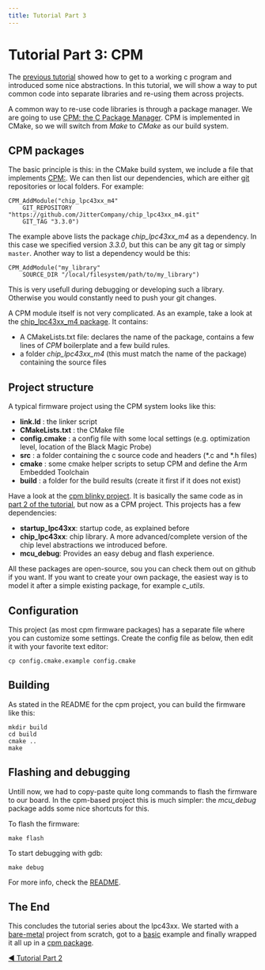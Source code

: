 ```yaml
---
title: Tutorial Part 3
---
```


# Tutorial Part 3: CPM

The [previous tutorial](./tutorial_part2) showed how to get to a working c program and introduced some nice abstractions.
In this tutorial, we will show a way to put common code into separate libraries and re-using them across projects.

A common way to re-use code libraries is through a package manager. We are going to use [CPM: the C Package Manager](https://github.com/iauns/cpm). CPM is implemented in CMake, so we will switch from *Make* to *CMake* as our build system.

## CPM packages

The basic principle is this: in the CMake build system, we include a file that implements [CPM:](https://github.com/iauns/cpm). We can then list our dependencies, which are either [git](https://git-scm.com/) repositories or local folders. For example:

```
CPM_AddModule("chip_lpc43xx_m4"
    GIT_REPOSITORY "https://github.com/JitterCompany/chip_lpc43xx_m4.git"
    GIT_TAG "3.3.0")
```
The example above lists the package *chip_lpc43xx_m4* as a dependency. In this case we specified version *3.3.0*, but this can be any git tag or simply `master`. Another way to list a dependency would be this:
```
CPM_AddModule("my_library"
    SOURCE_DIR "/local/filesystem/path/to/my_library")
```

This is very usefull during debugging or developing such a library. Otherwise you would constantly need to push your git changes.

A CPM module itself is not very complicated. As an example, take a look at the [chip_lpc43xx_m4 package](https://github.com/JitterCompany/chip_lpc43xx_m4.git). It contains:

* A CMakeLists.txt file: declares the name of the package, contains a few lines of *CPM* boilerplate and a few build rules.
* a folder *chip_lpc43xx_m4* (this must match the name of the package) containing the source files

## Project structure

A typical firmware project using the CPM system looks like this:
* **link.ld** : the linker script
* **CMakeLists.txt** : the CMake file
* **config.cmake** : a config file with some local settings (e.g. optimization level, location of the Black Magic Probe)
* **src**   : a folder containing the c source code and headers (*.c and *.h files)
* **cmake** : some cmake helper scripts to setup CPM and define the Arm Embedded Toolchain
* **build** : a folder for the build results (create it first if it does not exist)

Have a look at the [cpm blinky project](https://github.com/blinky101/blinky_lpc43xx/tree/master/cpm/). It is basically the same code as in [part 2 of the tutorial](./tutorial_part2), but now as a CPM project. This projects has a few dependencies:

* **startup_lpc43xx**: startup code, as explained before
* **chip_lpc43xx**: chip library. A more advanced/complete version of the chip level abstractions we introduced before.
* **mcu_debug**: Provides an easy debug and flash experience.

All these packages are open-source, sou you can check them out on github if you want. If you want to create your own package, the easiest way is to model it after a simple existing package, for example *c_utils*.

## Configuration

This project (as most cpm firmware packages) has a separate file where you can customize some settings.
Create the config file as below, then edit it with your favorite text editor:
```
cp config.cmake.example config.cmake
```

## Building

As stated in the README for the cpm project, you can build the firmware like this:
```
mkdir build
cd build
cmake ..
make
```

## Flashing and debugging

Untill now, we had to copy-paste quite long commands to flash the firmware to our board. In the cpm-based project this is much simpler: the *mcu_debug* package adds some nice shortcuts for this.

To flash the firmware:
```
make flash
```
To start debugging with gdb:
```
make debug
```
For more info, check the [README](https://github.com/blinky101/blinky_lpc43xx/tree/master/cpm).

## The End

This concludes the tutorial series about the lpc43xx. We started with a [bare-metal](https://github.com/blinky101/blinky_lpc43xx/tree/master/bare-metal) project from scratch, got to a [basic](https://github.com/blinky101/blinky_lpc43xx/tree/master/basic) example and finally wrapped it all up in a [cpm package](https://github.com/blinky101/blinky_lpc43xx/tree/master/cpm).

<div class="tutorial_nav">
  <a class="left" href="./tutorial_part2">◀ Tutorial Part 2</a>
</div>
